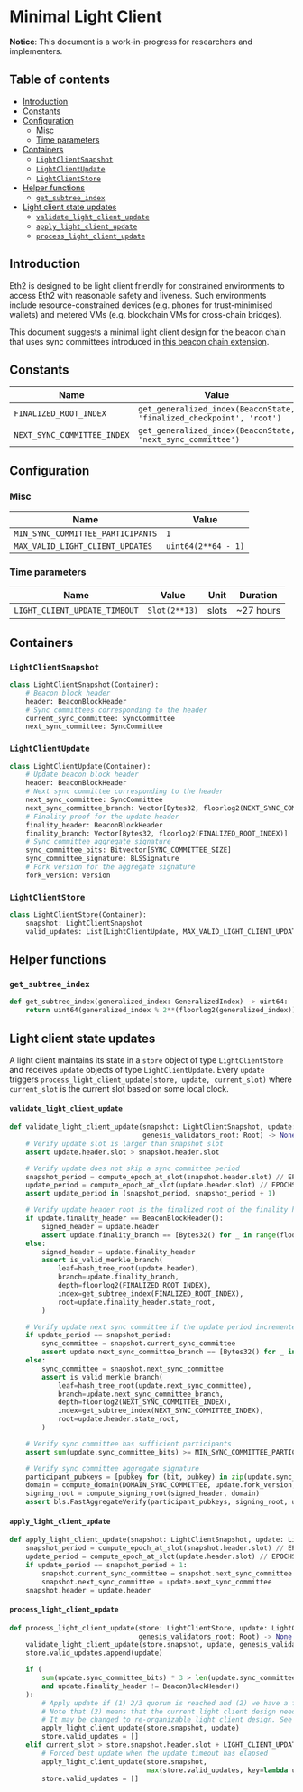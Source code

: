 # Minimal Light Client

**Notice**: This document is a work-in-progress for researchers and implementers.

## Table of contents

<!-- TOC -->

<!-- START doctoc generated TOC please keep comment here to allow auto update -->

<!-- DON'T EDIT THIS SECTION, INSTEAD RE-RUN doctoc TO UPDATE -->

- [Introduction](#introduction)
- [Constants](#constants)
- [Configuration](#configuration)
  - [Misc](#misc)
  - [Time parameters](#time-parameters)
- [Containers](#containers)
  - [`LightClientSnapshot`](#lightclientsnapshot)
  - [`LightClientUpdate`](#lightclientupdate)
  - [`LightClientStore`](#lightclientstore)
- [Helper functions](#helper-functions)
  - [`get_subtree_index`](#get_subtree_index)
- [Light client state updates](#light-client-state-updates)
  - [`validate_light_client_update`](#validate_light_client_update)
  - [`apply_light_client_update`](#apply_light_client_update)
  - [`process_light_client_update`](#process_light_client_update)

<!-- END doctoc generated TOC please keep comment here to allow auto update -->

<!-- /TOC -->

## Introduction

Eth2 is designed to be light client friendly for constrained environments to
access Eth2 with reasonable safety and liveness.
Such environments include resource-constrained devices (e.g. phones for trust-minimised wallets)
and metered VMs (e.g. blockchain VMs for cross-chain bridges).

This document suggests a minimal light client design for the beacon chain that
uses sync committees introduced in [this beacon chain extension](./beacon-chain.md).

## Constants

| Name                        | Value                                                                |
| --------------------------- | -------------------------------------------------------------------- |
| `FINALIZED_ROOT_INDEX`      | `get_generalized_index(BeaconState, 'finalized_checkpoint', 'root')` |
| `NEXT_SYNC_COMMITTEE_INDEX` | `get_generalized_index(BeaconState, 'next_sync_committee')`          |

## Configuration

### Misc

| Name                              | Value               |
| --------------------------------- | ------------------- |
| `MIN_SYNC_COMMITTEE_PARTICIPANTS` | `1`                 |
| `MAX_VALID_LIGHT_CLIENT_UPDATES`  | `uint64(2**64 - 1)` |

### Time parameters

| Name                          | Value         | Unit  | Duration  |
| ----------------------------- | ------------- | :---: | :-------: |
| `LIGHT_CLIENT_UPDATE_TIMEOUT` | `Slot(2**13)` | slots | ~27 hours |

## Containers

### `LightClientSnapshot`

```python
class LightClientSnapshot(Container):
    # Beacon block header
    header: BeaconBlockHeader
    # Sync committees corresponding to the header
    current_sync_committee: SyncCommittee
    next_sync_committee: SyncCommittee
```

### `LightClientUpdate`

```python
class LightClientUpdate(Container):
    # Update beacon block header
    header: BeaconBlockHeader
    # Next sync committee corresponding to the header
    next_sync_committee: SyncCommittee
    next_sync_committee_branch: Vector[Bytes32, floorlog2(NEXT_SYNC_COMMITTEE_INDEX)]
    # Finality proof for the update header
    finality_header: BeaconBlockHeader
    finality_branch: Vector[Bytes32, floorlog2(FINALIZED_ROOT_INDEX)]
    # Sync committee aggregate signature
    sync_committee_bits: Bitvector[SYNC_COMMITTEE_SIZE]
    sync_committee_signature: BLSSignature
    # Fork version for the aggregate signature
    fork_version: Version
```

### `LightClientStore`

```python
class LightClientStore(Container):
    snapshot: LightClientSnapshot
    valid_updates: List[LightClientUpdate, MAX_VALID_LIGHT_CLIENT_UPDATES]
```

## Helper functions

### `get_subtree_index`

```python
def get_subtree_index(generalized_index: GeneralizedIndex) -> uint64:
    return uint64(generalized_index % 2**(floorlog2(generalized_index)))
```

## Light client state updates

A light client maintains its state in a `store` object of type `LightClientStore` and receives `update` objects of type `LightClientUpdate`. Every `update` triggers `process_light_client_update(store, update, current_slot)` where `current_slot` is the current slot based on some local clock.

#### `validate_light_client_update`

```python
def validate_light_client_update(snapshot: LightClientSnapshot, update: LightClientUpdate,
                                 genesis_validators_root: Root) -> None:
    # Verify update slot is larger than snapshot slot
    assert update.header.slot > snapshot.header.slot

    # Verify update does not skip a sync committee period
    snapshot_period = compute_epoch_at_slot(snapshot.header.slot) // EPOCHS_PER_SYNC_COMMITTEE_PERIOD
    update_period = compute_epoch_at_slot(update.header.slot) // EPOCHS_PER_SYNC_COMMITTEE_PERIOD
    assert update_period in (snapshot_period, snapshot_period + 1)

    # Verify update header root is the finalized root of the finality header, if specified
    if update.finality_header == BeaconBlockHeader():
        signed_header = update.header
        assert update.finality_branch == [Bytes32() for _ in range(floorlog2(FINALIZED_ROOT_INDEX))]
    else:
        signed_header = update.finality_header
        assert is_valid_merkle_branch(
            leaf=hash_tree_root(update.header),
            branch=update.finality_branch,
            depth=floorlog2(FINALIZED_ROOT_INDEX),
            index=get_subtree_index(FINALIZED_ROOT_INDEX),
            root=update.finality_header.state_root,
        )

    # Verify update next sync committee if the update period incremented
    if update_period == snapshot_period:
        sync_committee = snapshot.current_sync_committee
        assert update.next_sync_committee_branch == [Bytes32() for _ in range(floorlog2(NEXT_SYNC_COMMITTEE_INDEX))]
    else:
        sync_committee = snapshot.next_sync_committee
        assert is_valid_merkle_branch(
            leaf=hash_tree_root(update.next_sync_committee),
            branch=update.next_sync_committee_branch,
            depth=floorlog2(NEXT_SYNC_COMMITTEE_INDEX),
            index=get_subtree_index(NEXT_SYNC_COMMITTEE_INDEX),
            root=update.header.state_root,
        )

    # Verify sync committee has sufficient participants
    assert sum(update.sync_committee_bits) >= MIN_SYNC_COMMITTEE_PARTICIPANTS

    # Verify sync committee aggregate signature
    participant_pubkeys = [pubkey for (bit, pubkey) in zip(update.sync_committee_bits, sync_committee.pubkeys) if bit]
    domain = compute_domain(DOMAIN_SYNC_COMMITTEE, update.fork_version, genesis_validators_root)
    signing_root = compute_signing_root(signed_header, domain)
    assert bls.FastAggregateVerify(participant_pubkeys, signing_root, update.sync_committee_signature)
```

#### `apply_light_client_update`

```python
def apply_light_client_update(snapshot: LightClientSnapshot, update: LightClientUpdate) -> None:
    snapshot_period = compute_epoch_at_slot(snapshot.header.slot) // EPOCHS_PER_SYNC_COMMITTEE_PERIOD
    update_period = compute_epoch_at_slot(update.header.slot) // EPOCHS_PER_SYNC_COMMITTEE_PERIOD
    if update_period == snapshot_period + 1:
        snapshot.current_sync_committee = snapshot.next_sync_committee
        snapshot.next_sync_committee = update.next_sync_committee
    snapshot.header = update.header
```

#### `process_light_client_update`

```python
def process_light_client_update(store: LightClientStore, update: LightClientUpdate, current_slot: Slot,
                                genesis_validators_root: Root) -> None:
    validate_light_client_update(store.snapshot, update, genesis_validators_root)
    store.valid_updates.append(update)

    if (
        sum(update.sync_committee_bits) * 3 > len(update.sync_committee_bits) * 2
        and update.finality_header != BeaconBlockHeader()
    ):
        # Apply update if (1) 2/3 quorum is reached and (2) we have a finality proof.
        # Note that (2) means that the current light client design needs finality.
        # It may be changed to re-organizable light client design. See the on-going issue eth2.0-specs#2182.
        apply_light_client_update(store.snapshot, update)
        store.valid_updates = []
    elif current_slot > store.snapshot.header.slot + LIGHT_CLIENT_UPDATE_TIMEOUT:
        # Forced best update when the update timeout has elapsed
        apply_light_client_update(store.snapshot,
                                  max(store.valid_updates, key=lambda update: sum(update.sync_committee_bits)))
        store.valid_updates = []
```
